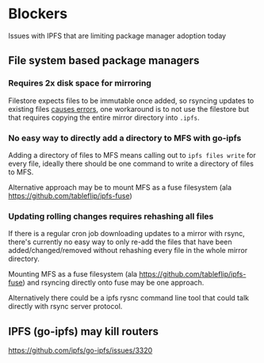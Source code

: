 # Blockers

Issues with IPFS that are limiting package manager adoption today

## File system based package managers

### Requires 2x disk space for mirroring

Filestore expects files to be immutable once added, so rsyncing updates to existing files [causes errors](https://github.com/protocol/package-managers/issues/18#issuecomment-471365124), one workaround is to not use the filestore but that requires copying the entire mirror directory into `.ipfs`.

### No easy way to directly add a directory to MFS with go-ipfs

Adding a directory of files to MFS means calling out to `ipfs files write` for every file, ideally there should be one command to write a directory of files to MFS.

Alternative approach may be to mount MFS as a fuse filesystem (ala https://github.com/tableflip/ipfs-fuse)

### Updating rolling changes requires rehashing all files

If there is a regular cron job downloading updates to a mirror with rsync, there's currently no easy way to only re-add the files that have been added/changed/removed without rehashing every file in the whole mirror directory.

Mounting MFS as a fuse filesystem (ala https://github.com/tableflip/ipfs-fuse) and rsyncing directly onto fuse may be one approach.

Alternatively there could be a ipfs rysnc command line tool that could talk directly with rsync server protocol.

## IPFS (go-ipfs) may kill routers

https://github.com/ipfs/go-ipfs/issues/3320

